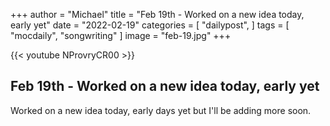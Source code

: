 +++
author = "Michael"
title = "Feb 19th - Worked on a new idea today, early yet"
date = "2022-02-19"
categories = [
  "dailypost",
]
tags = [
  "mocdaily",
  "songwriting"
]
image = "feb-19.jpg"
+++

{{< youtube NProvryCR00 >}}

## Feb 19th - Worked on a new idea today, early yet
Worked on a new idea today, early days yet but I'll be adding more soon.